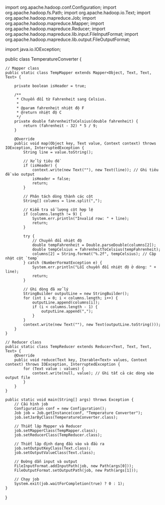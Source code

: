 import org.apache.hadoop.conf.Configuration;
import org.apache.hadoop.fs.Path;
import org.apache.hadoop.io.Text;
import org.apache.hadoop.mapreduce.Job;
import org.apache.hadoop.mapreduce.Mapper;
import org.apache.hadoop.mapreduce.Reducer;
import org.apache.hadoop.mapreduce.lib.input.FileInputFormat;
import org.apache.hadoop.mapreduce.lib.output.FileOutputFormat;

import java.io.IOException;

public class TemperatureConverter {

    // Mapper class
    public static class TempMapper extends Mapper<Object, Text, Text, Text> {

        private boolean isHeader = true;

        /**
         * Chuyển đổi từ Fahrenheit sang Celsius.
         *
         * @param fahrenheit nhiệt độ F
         * @return nhiệt độ C
         */
        private double fahrenheitToCelsius(double fahrenheit) {
            return (fahrenheit - 32) * 5 / 9;
        }

        @Override
        public void map(Object key, Text value, Context context) throws IOException, InterruptedException {
            String line = value.toString();

            // Xử lý tiêu đề
            if (isHeader) {
                context.write(new Text(""), new Text(line)); // Ghi tiêu đề vào output
                isHeader = false;
                return;
            }

            // Phân tách dòng thành các cột
            String[] columns = line.split(",");

            // Kiểm tra số lượng cột hợp lệ
            if (columns.length != 9) {
                System.err.println("Invalid row: " + line);
                return;
            }

            try {
                // Chuyển đổi nhiệt độ
                double tempFahrenheit = Double.parseDouble(columns[2]);
                double tempCelsius = fahrenheitToCelsius(tempFahrenheit);
                columns[2] = String.format("%.2f", tempCelsius); // Cập nhật cột `temp`
            } catch (NumberFormatException e) {
                System.err.println("Lỗi chuyển đổi nhiệt độ ở dòng: " + line);
                return;
            }

            // Ghi dòng đã xử lý
            StringBuilder outputLine = new StringBuilder();
            for (int i = 0; i < columns.length; i++) {
                outputLine.append(columns[i]);
                if (i < columns.length - 1) {
                    outputLine.append(",");
                }
            }
            context.write(new Text(""), new Text(outputLine.toString()));
        }
    }

    // Reducer class
    public static class TempReducer extends Reducer<Text, Text, Text, Text> {
        @Override
        public void reduce(Text key, Iterable<Text> values, Context context) throws IOException, InterruptedException {
            for (Text value : values) {
                context.write(null, value); // Ghi tất cả các dòng vào output file
            }
        }
    }

    public static void main(String[] args) throws Exception {
        // Cấu hình job
        Configuration conf = new Configuration();
        Job job = Job.getInstance(conf, "Temperature Converter");
        job.setJarByClass(TemperatureConverter.class);

        // Thiết lập Mapper và Reducer
        job.setMapperClass(TempMapper.class);
        job.setReducerClass(TempReducer.class);

        // Thiết lập định dạng đầu vào và đầu ra
        job.setOutputKeyClass(Text.class);
        job.setOutputValueClass(Text.class);

        // Đường dẫn input và output
        FileInputFormat.addInputPath(job, new Path(args[0]));
        FileOutputFormat.setOutputPath(job, new Path(args[1]));

        // Chạy job
        System.exit(job.waitForCompletion(true) ? 0 : 1);
    }
}
